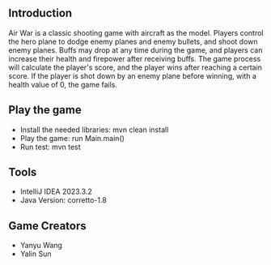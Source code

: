 ## Introduction
Air War is a classic shooting game with aircraft as the model. Players control the hero plane to dodge enemy planes and enemy bullets, and shoot down enemy planes. Buffs may drop at any time during the game, and players can increase their health and firepower after receiving buffs. The game process will calculate the player's score, and the player wins after reaching a certain score. If the player is shot down by an enemy plane before winning, with a health value of 0, the game fails.
## Play the game
- Install the needed libraries: mvn clean install 
- Play the game: run Main.main()
- Run test: mvn test
## Tools
- IntelliJ IDEA 2023.3.2
- Java Version: corretto-1.8
## Game Creators
- Yanyu Wang
- Yalin Sun